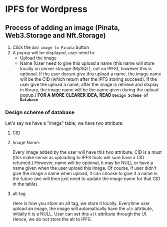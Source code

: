 # IPFS for Wordpress

## Process of adding an image (Pinata, Web3.Storage and Nft.Storage)
1. Click the `Add image to Pinata` button
2. A popup will be displayed, user need to:
   * Upload the image
   * Name (User need to give this upload a name (this name will store locally on server storage (MySQL), not on IPFS), however this is optional. If the user doesnt give this upload a name, the image name will be the CID (which return after the IPFS storing succeed). If the user give the upload a name, after the image is retrieve and display in library, the image name will be the name given during the upload popup.) **FOR A MORE CLEARER IDEA, READ `Design Scheme of Database`**

### Design scheme of database
Let's say we have a "image" table, we have two attribute:
1. CID
2. Image Name:

    Every image added by the user will have this two attribute, CID is a must (this make sense as uploading to IPFS tools will sure have a CID returned.) However, name will be optional, it may be NULL or have a name given when the user upload this image. Of course, if user didn't give the image a name when upload, it can choose to give it a name in the future (we will then just need to update the image name for that CID in the table).

3. alt tag
   
   Here is how you store an alt tag, we store it locally. Everytime user upload an image, the image will automatically have the `alt` attribute, initially it is a NULL. User can set this `alt` attribute through the UI. Hence, we do not store the alt to IPFS.
